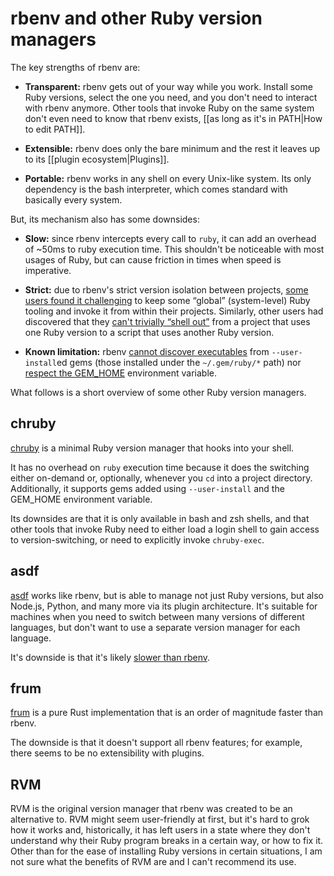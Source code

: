 # rbenv and other Ruby version managers

The key strengths of rbenv are:

- **Transparent:** rbenv gets out of your way while you work. Install some Ruby versions, select the one you need, and you don't need to interact with rbenv anymore. Other tools that invoke Ruby on the same system don't even need to know that rbenv exists, [[as long as it's in PATH|How to edit PATH]].

- **Extensible:** rbenv does only the bare minimum and the rest it leaves up to its [[plugin ecosystem|Plugins]].

- **Portable:** rbenv works in any shell on every Unix-like system. Its only dependency is the bash interpreter, which comes standard with basically every system.

But, its mechanism also has some downsides:

- **Slow:** since rbenv intercepts every call to `ruby`, it can add an overhead of ~50ms to ruby execution time. This shouldn't be noticeable with most usages of Ruby, but can cause friction in times when speed is imperative.

- **Strict:** due to rbenv's strict version isolation between projects, [some users found it challenging](https://github.com/rbenv/rbenv/issues/187) to keep some “global” (system-level) Ruby tooling and invoke it from within their projects. Similarly, other users had discovered that they [can't trivially “shell out”](https://github.com/rbenv/rbenv/issues/121) from a project that uses one Ruby version to a script that uses another Ruby version.

- **Known limitation:** rbenv [cannot discover executables](https://github.com/rbenv/rbenv/issues/1232) from `--user-install`ed gems (those installed under the `~/.gem/ruby/*` path) nor [respect the GEM_HOME](https://github.com/rbenv/rbenv/issues/1382) environment variable.

What follows is a short overview of some other Ruby version managers.

## chruby

[chruby][] is a minimal Ruby version manager that hooks into your shell.

It has no overhead on `ruby` execution time because it does the switching either on-demand or, optionally, whenever you `cd` into a project directory. Additionally, it supports gems added using `--user-install` and the GEM_HOME environment variable.

Its downsides are that it is only available in bash and zsh shells, and that other tools that invoke Ruby need to either load a login shell to gain access to version-switching, or need to explicitly invoke `chruby-exec`.

## asdf

[asdf][] works like rbenv, but is able to manage not just Ruby versions, but also Node.js, Python, and many more via its plugin architecture. It's suitable for machines when you need to switch between many versions of different languages, but don't want to use a separate version manager for each language.

It's downside is that it's likely [slower than rbenv](http://stratus3d.com/blog/2022/08/11/asdf-performance/).

## frum

[frum][] is a pure Rust implementation that is an order of magnitude faster than rbenv.

The downside is that it doesn't support all rbenv features; for example, there seems to be no extensibility with plugins.

## RVM

RVM is the original version manager that rbenv was created to be an alternative to. RVM might seem user-friendly at first, but it's hard to grok how it works and, historically, it has left users in a state where they don't understand why their Ruby program breaks in a certain way, or how to fix it. Other than for the ease of installing Ruby versions in certain situations, I am not sure what the benefits of RVM are and I can't recommend its use.


  [chruby]: https://github.com/postmodern/chruby
  [asdf]: https://github.com/asdf-vm/asdf
  [frum]: https://github.com/TaKO8Ki/frum
